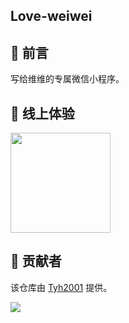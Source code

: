 ## Love-weiwei

## 💌 前言

写给维维的专属微信小程序。

## 🌻 线上体验

<img width="160px" src="https://tianyuhao.cn/images/love-weiwei/auto/6.jpg">

## 🙏 贡献者

该仓库由 [Tyh2001](https://github.com/Tyh2001) 提供。

![](https://tianyuhao.cn/images/weixin2.png)
